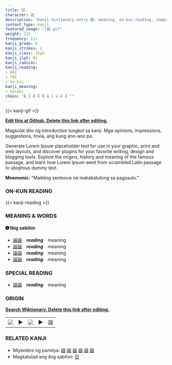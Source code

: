 ```yaml
---
title: 謡
character: 謡
description: "Kanji dictionary entry 謡: meaning, on-kun reading, compounds, origin, related kanji"
content_type: kanji
featured_image: "/謡.gif"
weight: 111
frequency: 111
kanji_grade: 9
kanji_strokes: 1
kanji_class: Jōyō
kanji_jlpt: N1
kanji_radical: 
kanji_reading: 
- DAI
- TAI
- oo-kii
kanji_meaning:
- malaki
chōon: "Ā Ī Ū Ē Ō ā ī ū ē ō ’"
---
```

[//]: # (Don't edit the line below. Kanji animated GIF code is automatically generated.)
{{< kanji-gif >}}

[//]: # (Edit below this line.)

**[Edit this at Github. Delete this link after editing.](https://github.com/tim0g/tim/tree/main/content/kanji/謡/index.md)**

Magsulat dito ng introduction tungkol sa kanji. Mga opinions, impressions, suggestions, trivia, ang kung ano-ano pa.

Generate Lorem Ipsum placeholder text for use in your graphic, print and web layouts, and discover plugins for your favorite writing, design and blogging tools. Explore the origins, history and meaning of the famous passage, and learn how Lorem Ipsum went from scrambled Latin passage to ubiqitous dummy text.
 
**Mnemonic:** "Maikling sentence na makakatulong sa pagsaulo."

### ON-KUN READING

[//]: # (Don't edit the line below. ON-KUN READING code is automatically generated.)
{{< kanji-reading >}}

### MEANING & WORDS

#### ➊ **Ibig sabihin**
  - [謡](../謡)[謡](../謡)　***reading***　meaning
  - [謡](../謡)[謡](../謡)　***reading***　meaning
  - [謡](../謡)[謡](../謡)　***reading***　meaning
  - [謡](../謡)[謡](../謡)　***reading***　meaning

### SPECIAL READING
  - [謡](../謡)[謡](../謡)　***reading***　meaning

### ORIGIN

**[Search Wiktionary. Delete this link after editing.](https://wiktionary.org/wiki/謡)**
<table class="kanji-table"><tr><td>
<img src="60px-謡-bronze.svg.png">
</td><td>▶</td><td>
<img src="60px-謡-oracle.svg.png">
</td><td>▶</td>
<td class="kanji-origin">謡</td>
</tr></table>

### RELATED KANJI
- Miyembro ng pamilya: [謡](../謡) [謡](../謡) [謡](../謡) [謡](../謡) [謡](../謡) [謡](../謡)
- Magkatulad ang ibig sabihin: [日](../日)
